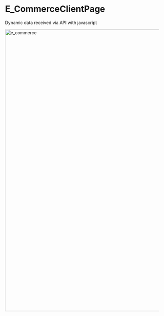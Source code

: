 # E_CommerceClientPage
Dynamic data received via API with javascript

<img width="920" alt="e_commerce" src="https://github.com/eminecetin/E_CommerceClientPage/assets/80969567/fcd4f3df-792e-482e-8ea1-f40384d6edf1">


